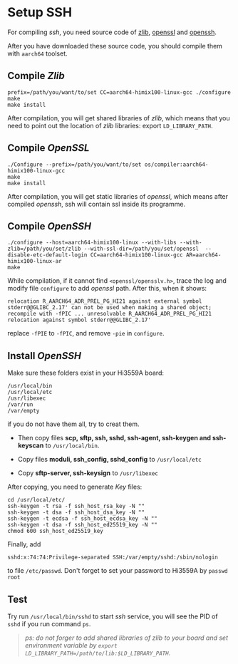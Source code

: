 # Setup SSH

For compiling _ssh_, you need source code of [zlib](https://www.zlib.net/), [openssl](https://www.openssl.org/) and [openssh](https://www.openssh.com/).

After you have downloaded these source code, you should compile them with  `aarch64` toolset.

## Compile *Zlib*

```
prefix=/path/you/want/to/set CC=aarch64-himix100-linux-gcc ./configure
make
make install
```

After compilation, you will get shared libraries of _zlib_, which means that you need to point out the location of _zlib_ libraries: export `LD_LIBRARY_PATH`.

## Compile *OpenSSL*

```
./Configure --prefix=/path/you/want/to/set os/compiler:aarch64-himix100-linux-gcc
make
make install
```

After compilation, you will get static libraries of _openssl_, which means after compiled _openssh_, ssh will contain ssl inside its programme.

## Compile *OpenSSH*

```
./configure --host=aarch64-himix100-linux --with-libs --with-zlib=/path/you/set/zlib --with-ssl-dir=/path/you/set/openssl  --disable-etc-default-login CC=aarch64-himix100-linux-gcc AR=aarch64-himix100-linux-ar
make
```

While compilation, if it cannot find `<openssl/opensslv.h>`, trace the log and modify file `configure` to add _openssl_ path. After this, when it shows:

```
relocation R_AARCH64_ADR_PREL_PG_HI21 against external symbol stderr@@GLIBC_2.17' can not be used when making a shared object; recompile with -fPIC ... unresolvable R_AARCH64_ADR_PREL_PG_HI21 relocation against symbol stderr@@GLIBC_2.17'
```

replace `-fPIE` to `-fPIC`, and remove `-pie` in `configure`.

## Install *OpenSSH*

Make sure these folders exist in your Hi3559A board:

```
/usr/local/bin
/usr/local/etc
/usr/libexec
/var/run
/var/empty
```

if you do not have them all, try to creat them.

* Then copy files **scp, sftp, ssh, sshd, ssh-agent, ssh-keygen and ssh-keyscan** to `/usr/local/bin`.

* Copy files **moduli, ssh_config, sshd_config** to `/usr/local/etc`

* Copy **sftp-server, ssh-keysign** to `/usr/libexec`

After copying, you need to generate *Key* files:

```
cd /usr/local/etc/
ssh-keygen -t rsa -f ssh_host_rsa_key -N ""
ssh-keygen -t dsa -f ssh_host_dsa_key -N ""
ssh-keygen -t ecdsa -f ssh_host_ecdsa_key -N ""
ssh-keygen -t dsa -f ssh_host_ed25519_key -N ""
chmod 600 ssh_host_ed25519_key
```

Finally, add

```
sshd:x:74:74:Privilege-separated SSH:/var/empty/sshd:/sbin/nologin
``` 
to file `/etc/passwd`. Don't forget to set your password to Hi3559A by `passwd root`

## Test

Try run `/usr/local/bin/sshd` to start _ssh_ service, you will see the PID of `sshd` if you run command `ps`.

> *ps: do not forger to add shared libraries of zlib to your board and set environment variable by `export LD_LIBRARY_PATH=/path/to/lib:$LD_LIBRARY_PATH`.*